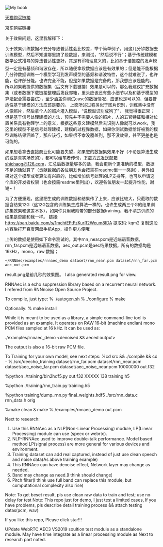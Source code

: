 ![My book](https://github.com/shichaog/WebRTC-audio-processing/blob/master/book.png)

[天猫购买链接](https://detail.tmall.com/item.htm?spm=a220m.1000858.1000725.6.3a8e144cSO3Gp9&id=616382027158&areaId=330100&user_id=1932014659&cat_id=2&is_b=1&rn=919b763eb3051be569c91f85996e73eb)

[京东购买链接](https://item.jd.com/12838726.html)

关于效果问题，这里我解释下：

关于效果训练数据不充分导致普适性会比较差，举个简单例子，用这几分钟数据去训练模型，然后不知道哪里搞了段数据，来测试，“然后说不行”；基于传统建模和数学公式推导的算法普适性更好，其是有✌️物理意义的，比如基于谐振腔的发声模型一定是有基频和谐波存在，所以随便拿段数据应该是有效果的；但是能不能根据几分钟数据训练一个模型学习到发声模型的基频和谐波特性，这个就难说了，也许能，也许部分能，也许完全不能，但是如果数据是完备的，那我想应该是能的。 所以如果我提供的数据集（后文有下载链接）效果是可以的，那么我建议扩充数据集（或者数据下载链接整理后发我邮箱，里头应该还有些小细节以及和基于模型的算法配合需要尝试），至少涵盖你测试case的数据情况，应该也是可以的，但要普适性基于建模的方法应该是要的。
上面所述过程类似于图片识别，训练集中没有人像照片，然后拿个人的照片灌入模型，“说模型识别成狗了”， 我觉得很正常；但是基于信号处理建模的方法，预先并不需要人像的照片，人的五官特征和相对位置关系具有物理学上的意义，根据这些意义建模然后去识别人像就可以work，我这里的模型不是信号处理建模，建模的过程靠数据，如果你测试数据恰好被我的模型训练结果涵盖了，那应该行，如果很不幸没覆盖到，那不没效果，甚至更差也是可能的。

如果想着拿去直接商业化可能要失望，如果您的数据集效果不好（不论是算法生成的或是真实场景的），都可以给笔者传份，下载方式发送邮箱shichaog@126.com，汇总后数据量够多的话，我会更新个更准确的模型，数据不足的话就算了（贡献数据的各位朋友也会按需在readme里一一感谢），另外如果对这个模型或者算法有兴趣的，比如增加信号处理的LP支持等，也可以申请这个库的开发者权限（也会按需readme里列出），欢迎各位朋友一起提升性能，谢谢~！


为了方便重现，这里把生成的训练数据和结果传了上来，应该比较大，只截取的数据含结果12G（这12G包含的训练集生成算法一样的，也许生成两三个G的结果训练集效果和这差不多），如果你只用我附带的部分数据training，我不清楚训练的结果是否能和我一样。
链接: https://pan.baidu.com/s/1mchtEFtFzKurR2Weum8IDA 提取码: kqm2 复制这段内容后打开百度网盘手机App，操作更方便哦

上传的数据是使用如下命令测试的，其中rnn_near.pcm是近端语音数据，rnn_far.pcm是远端语音数据，aec_out.pcm是aec结果数据，所有的数据均是16kHz，mono，raw 数据；
```
~/RNNAec/examples/rnnaec_demo dataset/rnn_near.pcm dataset/rnn_far.pcm aec_out.pcm
```
result.png是前几秒的效果图。
I also generated result.png for view.


RNNAec is a echo suppression library based on a recurrent neural network.
I refered from RNNnoise Open Source Project.

To compile, just type:
% ./autogen.sh
% ./configure
% make

Optionally:
% make install

While it is meant to be used as a library, a simple command-line tool is
provided as an example. It operates on RAW 16-bit (machine endian) mono
PCM files sampled at 16 kHz. It can be used as:

./examples/rnnaec_demo <mono near speech> <mono far speech> <denoised && aeced output>

The output is also a 16-bit raw PCM file.

To Training for your own model, see next steps:
%cd src && ./compile && cd -
%./src/deecho_training dataset/rnn_far.pcm dataset/rnn_near.pcm dataset/aec_noise_far.pcm dataset/aec_noise_near.pcm 10000000 out.f32

%python ./training/bin2hdf5.py out.f32 XXXXX 138 training.h5

%python ./training/rnn_train.py training.h5

%python training/dump_rnn.py final_weights.hdf5 ./src/rnn_data.c rnn_data.h orig

%make clean & make
%./examples/rnnaec_demo <near speech> <far speech> out.pcm

Next to research:
1) Use this RNNAec as a NLP(Non-Linear Processing) module, LP(Linear Processing) module can use (speex or webrtc).
2) NLP-RNNAec used to improve double-talk performance. Model based method LP(signal process) are more general for various devices and environment.
3) Training dataset can add real captured, instead of just use clean speech and noise data(As above training example)
4) This RNNAec can have denoise effect, Network layer may change as needed.
5) Band may change as need.(I think should change)
6) Pitch filter(I think use full band can replace this module, but computational complexity also rise)

Note: To get beset result, pls use clean raw data to train and test; use no delay for test
Note: This repo just for demo, I just test a limited cases, If you have problems, pls describe detail training process && attach testing datas(pcm, wav)

If you like this repo, Please click star!!!

UPdate WebRTC AEC3 VS2019 soultion test module as a standalone module. May have time integrate as a linear processing module as Next to research part noted.
